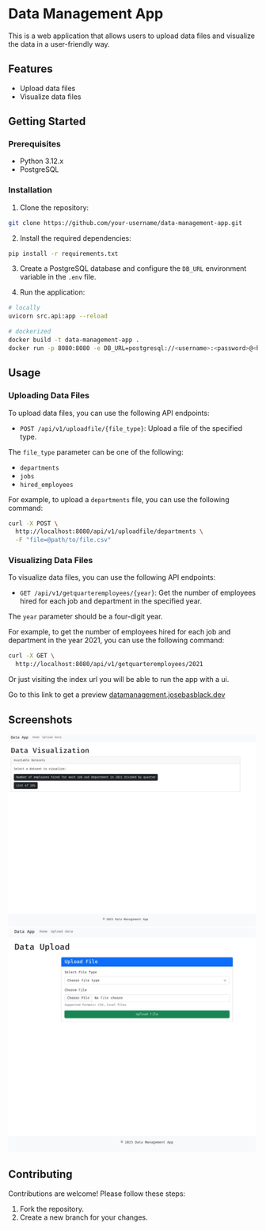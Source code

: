# Data Management App

This is a web application that allows users to upload data files and visualize the data in a user-friendly way.

## Features

- Upload data files
- Visualize data files

## Getting Started

### Prerequisites

- Python 3.12.x
- PostgreSQL

### Installation

1. Clone the repository:

```bash
git clone https://github.com/your-username/data-management-app.git
```

2. Install the required dependencies:

```bash
pip install -r requirements.txt
```

3. Create a PostgreSQL database and configure the `DB_URL` environment variable in the `.env` file.

4. Run the application:

```bash
# locally
uvicorn src.api:app --reload
```

```bash
# dockerized
docker build -t data-management-app .
docker run -p 8080:8080 -e DB_URL=postgresql://<username>:<password>@<host>:<port>/<database> data-management-app
```

## Usage

### Uploading Data Files

To upload data files, you can use the following API endpoints:

- `POST /api/v1/uploadfile/{file_type}`: Upload a file of the specified type.

The `file_type` parameter can be one of the following:

- `departments`
- `jobs`
- `hired_employees`

For example, to upload a `departments` file, you can use the following command:

```bash
curl -X POST \
  http://localhost:8080/api/v1/uploadfile/departments \
  -F "file=@path/to/file.csv"
```

### Visualizing Data Files

To visualize data files, you can use the following API endpoints:

- `GET /api/v1/getquarteremployees/{year}`: Get the number of employees hired for each job and department in the specified year.

The `year` parameter should be a four-digit year.

For example, to get the number of employees hired for each job and department in the year 2021, you can use the following command:

```bash
curl -X GET \
  http://localhost:8080/api/v1/getquarteremployees/2021
```

Or just visiting the index url you will be able to run the app with a ui.

Go to this link to get a preview [datamanagement.josebasblack.dev](https://datamanagement.josebasblack.dev/)

## Screenshots

<img src="assets/home.jpg" alt="Home" width="500"/>
<img src="assets/upload_file.jpg" alt="Departments" width="500"/>

## Contributing

Contributions are welcome! Please follow these steps:


1. Fork the repository.
2. Create a new branch for your changes.
